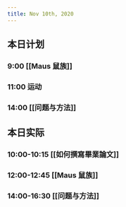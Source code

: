 ```yaml
---
title: Nov 10th, 2020
---
```


## 本日计划
### 9:00 [[Maus 鼠族]]
### 11:00 运动
### 14:00 [[问题与方法]]
## 本日实际
### 10:00-10:15  [[如何撰寫畢業論文]]
### 12:00-12:45 [[Maus 鼠族]]
### 14:00-16:30 [[问题与方法]]
### 
